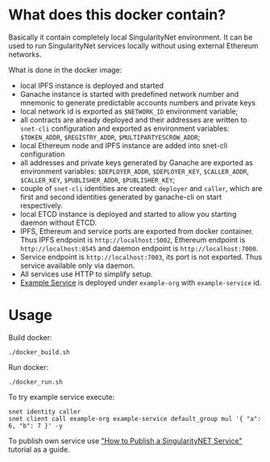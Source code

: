 # What does this docker contain?

Basically it contain completely local SingularityNet environment. It can be
used to run SingularityNet services locally without using external Ethereum
networks.

What is done in the docker image:

* local IPFS instance is deployed and started 
* Ganache instance is started with predefined network number and mnemonic to
  generate predictable accounts numbers and private keys 
* local network id is exported as `$NETWORK_ID` environment variable;
* all contracts are already deployed and their addresses are written to
  `snet-cli` configuration and exported as environment variables:
  `$TOKEN_ADDR`, `$REGISTRY_ADDR`, `$MULTIPARTYESCROW_ADDR`;
* local Ethereum node and IPFS instance are added into snet-cli configuration
* all addresses and private keys generated by Ganache are exported as
  environment variables: `$DEPLOYER_ADDR`, `$DEPLOYER_KEY`, `$CALLER_ADDR`,
  `$CALLER_KEY`, `$PUBLISHER_ADDR`, `$PUBLISHER_KEY`;
* couple of `snet-cli` identities are created: `deployer` and `caller`, which
  are first and second identities generated by ganache-cli on start
  respectively.
* local ETCD instance is deployed and started to allow you starting daemon
  without ETCD.
* IPFS, Ethereum and service ports are exported from docker container. Thus
  IPFS endpoint is `http://localhost:5002`, Ethereum endpoint is
  `http://localhost:8545` and daemon endpoint is `http://localhost:7000`.
* Service endpoint is `http://localhost:7003`, its port is not exported. Thus
  service available only via daemon.
* All services use HTTP to simplify setup.
* [Example Service](https://github.com/singnet/example-service) is deployed
  under `example-org` with `example-service` id.

# Usage

Build docker:
```
./docker_build.sh
```

Run docker:
```
./docker_run.sh
```

To try example service execute:
```
snet identity caller
snet client call example-org example-service default_group mul '{ "a": 6, "b": 7 }' -y
```

To publish own service use ["How to Publish a SingularityNET
Service"](https://dev.singularitynet.io/tutorials/publish/) tutorial as a guide.
